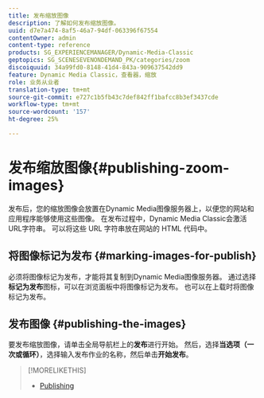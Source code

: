 ```yaml
---
title: 发布缩放图像
description: 了解如何发布缩放图像。
uuid: d7e7a474-8af5-46a7-94df-063396f67554
contentOwner: admin
content-type: reference
products: SG_EXPERIENCEMANAGER/Dynamic-Media-Classic
geptopics: SG_SCENESEVENONDEMAND_PK/categories/zoom
discoiquuid: 34a99fd0-8148-41d4-843a-909637542dd9
feature: Dynamic Media Classic，查看器，缩放
role: 业务从业者
translation-type: tm+mt
source-git-commit: e727c1b5fb43c7def842ff1bafcc8b3ef3437cde
workflow-type: tm+mt
source-wordcount: '157'
ht-degree: 25%

---
```



# 发布缩放图像{#publishing-zoom-images}

发布后，您的缩放图像会放置在Dynamic Media图像服务器上，以便您的网站和应用程序能够使用这些图像。 在发布过程中，Dynamic Media Classic会激活URL字符串。 可以将这些 URL 字符串放在网站的 HTML 代码中。

## 将图像标记为发布 {#marking-images-for-publish}

必须将图像标记为发布，才能将其复制到Dynamic Media图像服务器。 通过选择&#x200B;**标记为发布**&#x200B;图标，可以在浏览面板中将图像标记为发布。 也可以在上载时将图像标记为发布。

## 发布图像 {#publishing-the-images}

要发布缩放图像，请单击全局导航栏上的&#x200B;**发布**&#x200B;进行开始。 然后，选择&#x200B;**当选项（一次或循环）**，选择输入发布作业的名称，然后单击&#x200B;**开始发布**。

>[!MORELIKETHIS]
>
>* [Publishing](publishing-files.md#publishing_files)

